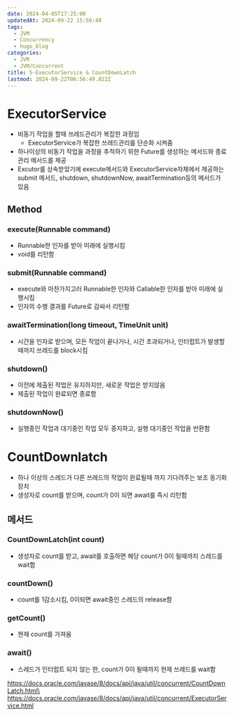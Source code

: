 ```yaml
---
date: 2024-04-05T17:25:00
updatedAt: 2024-09-22 15:56:49
tags:
  - JVM
  - Concurrency
  - hugo_blog
categories:
  - JVM
  - JVM/Concurrent
title: 5-ExecutorService & CountDownLatch
lastmod: 2024-09-22T06:56:49.822Z
---
```

# ExecutorService

* 비동기 작업을 할때 쓰레드관리가 복잡한 과정임
  * ExecutorService가 복잡한 쓰레드관리를 단순화 시켜줌
* 하나이상의 비동기 작업을 과정을 추적하기 위한 Future를 생성하는 메서드와 종료관리 메서드를 제공
* Excutor를 상속받았기에 execute메서드와 ExecutorService자체에서 제공하는 submit 메서드, shutdown, shutdownNow, awaitTermination등의 메서드가 있음

## Method

### execute(Runnable command)

* Runnable한 인자를 받아 미래에 실행시킴
* void를 리턴함

### submit(Runnable command)

* execute와 마찬가지고러 Runnable한 인자와 Callable한 인자를 받아 미래에 실행시킴
* 인자의 수행 결과를 Future로 감싸서 리턴함

### awaitTermination(long timeout, TimeUnit unit)

* 시간을 인자로 받으며, 모든 작업이 끝나거나, 시간 초과되거나, 인터럽트가 발생할때까지 쓰레드를 block시킴

### shutdown()

* 이전에 제출된 작업은 유지하지만, 새로운 작업은 받지않음
* 제출된 작업이 완료되면 종료함

### shutdownNow()

* 실행중인 작업과 대기중인 작업 모두 중지하고, 실행 대기중인 작업을 반환함

# CountDownlatch

* 하나 이상의 스레드가 다른 쓰레드의 작업이 완료될때 까지 기다려주는 보조 동기화 장치
* 생성자로 count를 받으며, count가 0이 되면 await를 즉시 리턴함

## 메서드

### CountDownLatch(int count)

* 생성자로 count를 받고, await를 호출하면 해당 count가 0이 될때까지 스레드를 wait함

### countDown()

* count를 1감소시킴, 0이되면 await중인 스레드의 release함

### getCount()

* 현재 count를 가져옴

### await()

* 스레드가 인터럽트 되지 않는 한, count가 0이 될때까지 현재 쓰레드를 wait함

https://docs.oracle.com/javase/8/docs/api/java/util/concurrent/CountDownLatch.html\
https://docs.oracle.com/javase/8/docs/api/java/util/concurrent/ExecutorService.html
